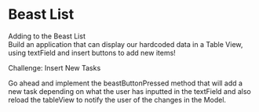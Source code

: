 # Beast List

Adding to the Beast List  
Build an application that can display our hardcoded data in a Table View, using textField and insert buttons to add new items!  

Challenge: Insert New Tasks  

Go ahead and implement the beastButtonPressed method that will add a new task depending on what the user has inputted in the textField and also reload the tableView to notify the user of the changes in the Model.  
